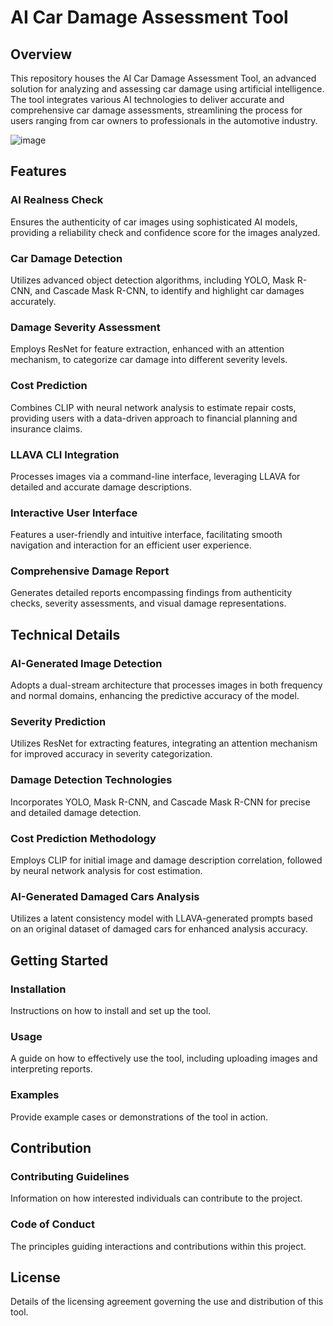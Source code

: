 # AI Car Damage Assessment Tool

## Overview
This repository houses the AI Car Damage Assessment Tool, an advanced solution for analyzing and assessing car damage using artificial intelligence. The tool integrates various AI technologies to deliver accurate and comprehensive car damage assessments, streamlining the process for users ranging from car owners to professionals in the automotive industry.

![image](https://github.com/Houssem-Ben-Salem/AI-CarDamageAssessment/assets/93081419/8806caf6-5845-4887-800d-cdbe7d226745)

## Features

### AI Realness Check
Ensures the authenticity of car images using sophisticated AI models, providing a reliability check and confidence score for the images analyzed.

### Car Damage Detection
Utilizes advanced object detection algorithms, including YOLO, Mask R-CNN, and Cascade Mask R-CNN, to identify and highlight car damages accurately.

### Damage Severity Assessment
Employs ResNet for feature extraction, enhanced with an attention mechanism, to categorize car damage into different severity levels.

### Cost Prediction
Combines CLIP with neural network analysis to estimate repair costs, providing users with a data-driven approach to financial planning and insurance claims.

### LLAVA CLI Integration
Processes images via a command-line interface, leveraging LLAVA for detailed and accurate damage descriptions.

### Interactive User Interface
Features a user-friendly and intuitive interface, facilitating smooth navigation and interaction for an efficient user experience.

### Comprehensive Damage Report
Generates detailed reports encompassing findings from authenticity checks, severity assessments, and visual damage representations.

## Technical Details

### AI-Generated Image Detection
Adopts a dual-stream architecture that processes images in both frequency and normal domains, enhancing the predictive accuracy of the model.

### Severity Prediction
Utilizes ResNet for extracting features, integrating an attention mechanism for improved accuracy in severity categorization.

### Damage Detection Technologies
Incorporates YOLO, Mask R-CNN, and Cascade Mask R-CNN for precise and detailed damage detection.

### Cost Prediction Methodology
Employs CLIP for initial image and damage description correlation, followed by neural network analysis for cost estimation.

### AI-Generated Damaged Cars Analysis
Utilizes a latent consistency model with LLAVA-generated prompts based on an original dataset of damaged cars for enhanced analysis accuracy.

## Getting Started

### Installation
Instructions on how to install and set up the tool.

### Usage
A guide on how to effectively use the tool, including uploading images and interpreting reports.

### Examples
Provide example cases or demonstrations of the tool in action.

## Contribution

### Contributing Guidelines
Information on how interested individuals can contribute to the project.

### Code of Conduct
The principles guiding interactions and contributions within this project.

## License
Details of the licensing agreement governing the use and distribution of this tool.
